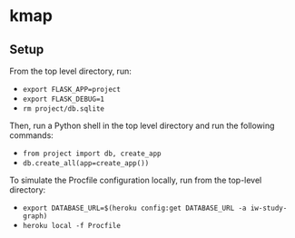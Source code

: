 # kmap

## Setup
From the top level directory, run:
- `export FLASK_APP=project`
- `export FLASK_DEBUG=1`
- `rm project/db.sqlite`

Then, run a Python shell in the top level directory and run the following commands: 
- `from project import db, create_app`
- `db.create_all(app=create_app())`

To simulate the Procfile configuration locally, run from the top-level directory:
- `export DATABASE_URL=$(heroku config:get DATABASE_URL -a iw-study-graph)`
- `heroku local -f Procfile`